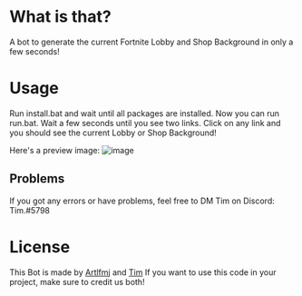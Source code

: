 # What is that?
A bot to generate the current Fortnite Lobby and Shop Background in only a few seconds!

# Usage
Run install.bat and wait until all packages are installed.
Now you can run run.bat. Wait a few seconds until you see two links. 
Click on any link and you should see the current Lobby or Shop Background!

Here's a preview image: 
![image](https://user-images.githubusercontent.com/86020466/172049233-9c9e09fb-4b02-4d14-a2ac-3b62b1623713.png)


## Problems 
If you got any errors or have problems, feel free to DM Tim on Discord:
Tim.#5798

# License
This Bot is made by [Artlfmj](https://github.com/Artlfmj) and [Tim](https://twitter.com/TimFNLeaks)
If you want to use this code in your project, make sure to credit us both!
